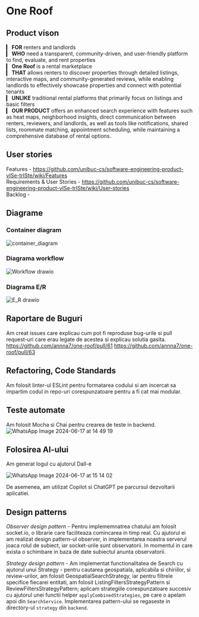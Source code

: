 # One Roof

## Product vison
▎ **FOR** renters and landlords  
▎ **WHO** need a transparent, community-driven, and user-friendly platform to find, evaluate, and rent properties  
▎ **One Roof** is a rental marketplace  
▎ **THAT** allows renters to discover properties through detailed listings, interactive maps, and community-generated reviews, while enabling landlords to effectively showcase properties and connect with potential tenants  
▎ **UNLIKE** traditional rental platforms that primarily focus on listings and basic filters  
▎ **OUR PRODUCT** offers an enhanced search experience with features such as heat maps, neighborhood insights, direct communication between renters, reviewers, and landlords, as well as tools like notifications, shared lists, roommate matching, appointment scheduling,  while maintaining a comprehensive database of rental options.

## User stories
Features - https://github.com/unibuc-cs/software-engineering-product-vISe-trISte/wiki/Features  
Requirements & User Stories - https://github.com/unibuc-cs/software-engineering-product-vISe-trISte/wiki/User-stories  
Backlog - 

## Diagrame
### Container diagram
![container_diagram](https://github.com/unibuc-cs/software-engineering-product-vISe-trISte/blob/main/container_diagram.png)


### Diagrama workflow
![Workflow drawio](https://github.com/user-attachments/assets/431b8f4a-33c6-452a-b09a-cecbb921282a)


### Diagrama E/R
![E_R drawio](https://github.com/annna7/one-roof/assets/96103743/fffb7a9c-8e02-4050-9bbe-8c53308939a4)

## Raportare de Buguri
Am creat issues care explicau cum pot fi reproduse bug-urile si pull request-uri care erau legate de acestea si explicau solutia gasita.
https://github.com/annna7/one-roof/pull/61
https://github.com/annna7/one-roof/pull/63

## Refactoring, Code Standards
Am folosit linter-ul ESLint pentru formatarea codului si am incercat sa impartim codul in repo-uri corespunzatoare pentru a fi cat mai modular.

## Teste automate
Am folosit Mocha si Chai pentru crearea de teste in backend.
![WhatsApp Image 2024-06-17 at 14 49 19](https://github.com/annna7/one-roof/assets/96103743/93239a0e-244d-4ded-a5ad-f1d3ccd84fa4)

## Folosirea AI-ului
Am generat logul cu ajutorul Dall-e

![WhatsApp Image 2024-06-17 at 15 14 02](https://github.com/annna7/one-roof/assets/96103743/42a7ac95-00a6-4b4a-9efb-02e4aed41d1d)

De asemenea, am utilizat Copilot si ChatGPT pe parcursul dezvoltarii aplicatiei.
## Design patterns
_Observer design pattern_ - Pentru implememnatrea chatului am folosit socket.io, o librarie care faciliteaza comincarea in timp real. Cu ajutorul ei am realizat design pattern-ul observer, in implementarea noastra serverul joaca rolul de subiect, iar socket-urile sunt observatorii. In momentul in care exista o schimbare in baza de date subiectul anunta observatorii.

_Strategy design pattern_ - Am implementat functionalitatea de Search cu ajutorul unui Strategy - pentru cautarea geospatiala, aplicabila si chiriilor, si review-urilor, am folosit GeospatialSearchStrategy, iar pentru filtrele specifice fiecarei entitati, am folosit ListingFiltersStrategyPattern si ReviewFiltersStrategyPattern; aplicam strategiile corespunzatoare succesiv cu ajutorul unei functii helper `applyCombinedStrategies`, pe care o apelam apoi din `SearchService`. Implementarea pattern-ului se regaseste in directory-ul `strategy` din `backend`.



